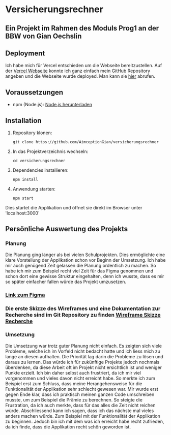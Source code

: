 # Versicherungsrechner
## Ein Projekt im Rahmen des Moduls Prog1 an der BBW von Gian Oechslin

## Deployment
Ich habe mich für Vercel entschieden um die Webseite bereitzustellen. Auf der [Vercel Webseite](https://vercel.com) konnte ich ganz einfach mein GitHub Repository angeben und die Webseite wurde deployed.
Man kann sie [hier](https://versicherungsrechner.vercel.app) abrufen.

## Voraussetzungen
- npm (Node.js): [Node.js herunterladen](https://nodejs.org/en)

## Installation
1. Repository klonen:
    ```
    git clone https://github.com/AimceptionGian/versicherungsrechner
    ```
2. In das Projektverzeichnis wechseln:
    ```
    cd versicherungsrechner
    ```
3. Dependencies installieren:
    ```
    npm install
    ```
4. Anwendung starten:
    ```
    npm start
    ```

Dies startet die Applikation und öffnet sie direkt im Browser unter 'localhost:3000'

## Persönliche Auswertung des Projekts

### Planung
Die Planung ging länger als bei vielen Schulprojekten. Dies ermöglichte eine klare Vorstellung der Applikation schon vor Beginn der Umsetzung.
Ich habe mir auch genügend Zeit gelassen die Planung ordentlich zu machen. So habe ich mir zum Beispiel recht viel Zeit für das Figma genommen und schon dort eine gewisse Struktur eingehalten, denn ich wusste, dass es mir so später einfacher fallen würde das Projekt umzusetzen.

### [Link zum Figma](https://www.figma.com/design/8Rlp0IMoxCjrrBXGVKL026/Material-3-Design-Kit-(Community)?node-id=54796-26325&t=SogrsbI4ghctc6Ci-1)

### Die erste Skizze des Wireframes und eine Dokumentation zur Recherche sind im Git Repository zu finden [Wireframe Skizze](https://github.com/AimceptionGian/versicherungsrechner/blob/main/WireframeSkizze.pdf) [Recherche](https://github.com/AimceptionGian/versicherungsrechner/blob/main/RechercheVersicherungsrechner.pdf)

### Umsetzung
Die Umsetzung war trotz guter Planung nicht einfach. Es zeigten sich viele Probleme, welche ich im Vorfeld nicht bedacht hatte und ich liess mich zu lange an diesen aufhalten.
Die Priorität lag darin die Probleme zu lösen und daraus zu lernen. Das würde ich für zukünftige Projekte jedoch nochmals überdenken, da diese Arbeit oft im Projekt nicht ersichtlich ist und weniger Punkte erzielt. Ich bin daher selbst auch frustriert, da ich mir viel vorgenommen und vieles davon nicht erreicht habe. So merkte ich zum Beispiel erst zum Schluss, dass meine Herangehensweise für die Funktionalität der Applikation sehr schlecht gewesen war. Mir wurde erst gegen Ende klar, dass ich praktisch meinen ganzen Code umschreiben musste, um zum Beispiel die Prämie zu berechnen. So steigte die Frustration, da ich auch merkte, dass für das alles die Zeit nicht reichen würde.
Abschliessend kann ich sagen, dass ich das nächste mal vieles anders machen würde. Zum Beispiel mit der Funktionalität der Applikation zu beginnen. Jedoch bin ich mit dem was ich erreicht habe recht zufrieden, da ich finde, dass die Applikation recht schön geworden ist.
